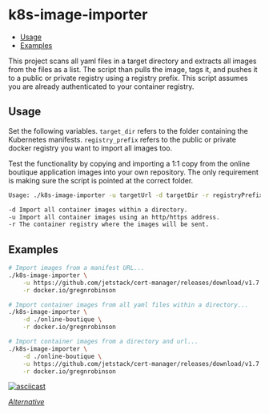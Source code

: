 # k8s-image-importer

- [Usage](#usage)
- [Examples](#examples)

This project scans all yaml files in a target directory and extracts all images from the files as a list. The script than pulls the image, tags it, and pushes it to a public or private registry using a registry prefix. This script assumes you are already authenticated to your container registry.

## Usage

Set the following variables. `target_dir` refers to the folder containing the Kubernetes manifests. `registry_prefix` refers to the public or private docker registry you want to import all images too.

Test the functionality by copying and importing a 1:1 copy from the online boutique application images into your own repository. The only requirement is making sure the script is pointed at the correct folder.

```bash
Usage: ./k8s-image-importer -u targetUrl -d targetDir -r registryPrefix

-d Import all container images within a directory.  
-u Import all container images using an http/https address. 
-r The container registry where the images will be sent.
```

## Examples

```sh
# Import images from a manifest URL...
./k8s-image-importer \
    -u https://github.com/jetstack/cert-manager/releases/download/v1.7.0/cert-manager.yaml \
    -r docker.io/gregnrobinson

# Import container images from all yaml files within a directory...
./k8s-image-importer \
    -d ./online-boutique \
    -r docker.io/gregnrobinson

# Import container images from a directory and url...
./k8s-image-importer \
    -d ./online-boutique \
    -u https://github.com/jetstack/cert-manager/releases/download/v1.7.0/cert-manager.yaml \
    -r docker.io/gregnrobinson
```

[![asciicast](https://asciinema.org/a/bOTXF9xFiSKW1VdyHlWVSea97.svg)](https://asciinema.org/a/bOTXF9xFiSKW1VdyHlWVSea97)

*[Alternative](https://storage.googleapis.com/phronesis-310405.appspot.com/k8s-image-importer/image-import-test.mp4)*
